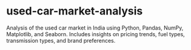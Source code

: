 # used-car-market-analysis
Analysis of the used car market in India using Python, Pandas, NumPy, Matplotlib, and Seaborn. Includes insights on pricing trends, fuel types, transmission types, and brand preferences.
